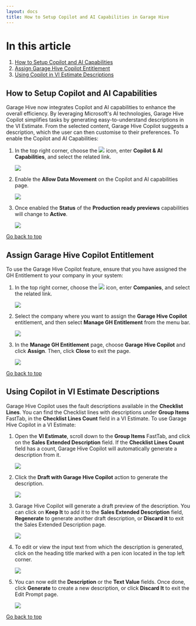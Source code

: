 ```yaml
---
layout: docs
title: How to Setup Copilot and AI Capabilities in Garage Hive
---
```


<a name="top"></a>

# In this article
1. [How to Setup Copilot and AI Capabilities](#how-to-setup-copilot-and-ai-capabilities)
2. [Assign Garage Hive Copilot Entitlement](#assign-garage-hive-copilot-entitlement)
3. [Using Copilot in VI Estimate Descriptions](#using-garage-hive-copilot-in-vi-estimate-descriptions)


## How to Setup Copilot and AI Capabilities
Garage Hive now integrates Copilot and AI capabilities to enhance the overall efficiency. By leveraging Microsoft's AI technologies, Garage Hive Copilot simplifies tasks by generating easy-to-understand descriptions in the VI Estimate. From the selected content, Garage Hive Copilot suggests a description, which the user can then customise to their preferences. To enable the Copilot and AI Capabilities:
1. In the top right corner, choose the ![](media/search_icon.png) icon, enter **Copilot & AI Capabilities**, and select the related link.

   ![](media/garagehive-copilot1.png)

2. Enable the **Allow Data Movement** on the Copilot and AI capabilities page.

   ![](media/garagehive-copilot2.png)

3. Once enabled the **Status** of the **Production ready previews** capabilities will change to **Active**.

   ![](media/garagehive-copilot3.png)


[Go back to top](#top)


## Assign Garage Hive Copilot Entitlement
To use the Garage Hive Copilot feature, ensure that you have assigned the GH Entitlement to your company in your system:
1. In the top right corner, choose the ![](media/search_icon.png) icon, enter **Companies**, and select the related link.

   ![](media/garagehive-copilot7.png)

2. Select the company where you want to assign the **Garage Hive Copilot** entitlement, and then select **Manage GH Entitlement** from the menu bar.

   ![](media/garagehive-copilot8.png)

3. In the **Manage GH Entitlement** page, choose **Garage Hive Copilot** and click **Assign**. Then, click **Close** to exit the page.

   ![](media/garagehive-copilot9.png)


[Go back to top](#top)

## Using Copilot in VI Estimate Descriptions
Garage Hive Copilot uses the fault descriptions available in the **Checklist Lines**. You can find the Checklist lines with descriptions under **Group Items** FastTab, in the **Checklist Lines Count** field in a VI Estimate. To use Garage Hive Copilot in a VI Estimate: 
1. Open the **VI Estimate**, scroll down to the **Group Items** FastTab, and click on the **Sales Extended Description** field. If the **Checklist Lines Count** field has a count, Garage Hive Copilot will automatically generate a description from it.

   ![](media/garagehive-copilot4.png)

2. Click the **Draft with Garage Hive Copilot** action to generate the description.

   ![](media/garagehive-copilot5.png)

3. Garage Hive Copilot will generate a draft preview of the description. You can click on **Keep It** to add it to the **Sales Extended Description** field, **Regenerate** to generate another draft description, or **Discard it** to exit the Sales Extended Description page.

   ![](media/garagehive-copilot6.png)

4. To edit or view the input text from which the description is generated, click on the heading title marked with a pen icon located in the top left corner.

   ![](media/garagehive-copilot10.png)

5. You can now edit the **Description** or the **Text Value** fields. Once done, click **Generate** to create a new description, or click **Discard It** to exit the Edit Prompt page.

   ![](media/garagehive-copilot11.png)


[Go back to top](#top)
